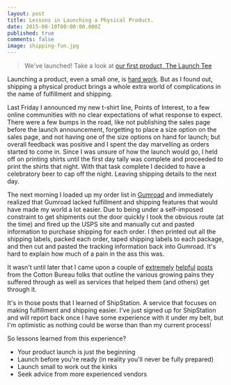 ```yaml
---
layout: post
title: Lessons in Launching a Physical Product.
date: 2015-08-10T00:00:00.000Z
published: true
comments: false
image: shipping-fun.jpg
---
```

> We&#39;ve launched! Take a look at [our first product, The Launch Tee](http://pointsofinterest.clothing)

Launching a product, even a small one, is [hard work](/2015/08/01/a-bit-of-burnout.html). But as I found out, shipping a physical product brings a whole extra world of complications in the name of fulfillment and shipping. 

Last Friday I announced my new t-shirt line, Points of Interest, to a few online communities with no clear expectations of what response to expect. There were a few bumps in the road, like not publishing the sales page before the launch announcement, forgetting to place a size option on the sales page, and not having one of the size options on hand for launch; but overall feedback was positive and I spent the day marvelling as orders started to come in. Since I was unsure of how the launch would go, I held off on printing shirts until the first day tally was complete and proceeded to print the shirts that night. With that task complete I decided to have a celebratory beer to cap off the night. Leaving shipping details to the next day.

The next morning I loaded up my order list in [Gumroad](https://gumroad.com) and immediately realized that Gumroad lacked fulfillment and shipping features that would have made my world a lot easier. Due to being under a self-imposed constraint to get shipments out the door quickly I took the obvious route (at the time) and fired up the USPS site and manually cut and pasted information to purchase shipping for each order. I then printed out all the shipping labels, packed each order, taped shipping labels to each package, and then cut and pasted the tracking information back into Gumroad. It&#39;s hard to explain how much of a pain in the ass this was.

It wasn&#39;t until later that I came upon a couple of [extremely](http://www.fullstopinteractive.com/blog/2010/12/so-you-want-to-make-t-shirts) [helpful](http://blog.unitedpixelworkers.com/2013/02/20/so-you-want-to-make-a-whole-bunch-of-t-shirts) [posts](https://cottonbureau.com/blog/so-you-want-to-make-even-more-t-shirts) from the Cotton Bureau folks that outline the various growing pains they suffered through as well as services that helped them (and others) get through it.

It&#39;s in those posts that I learned of ShipStation. A service that focuses on making fulfillment and shipping easier. I&#39;ve just signed up for ShipStation and will report back once I have some experience with it under my belt, but I&#39;m optimistic as nothing could be worse than than my current process!

So lessons learned from this experience?

*   Your product launch is just the beginning
*   Launch before you&#39;re ready (in reality you&#39;ll never be fully prepared)
*   Launch small to work out the kinks
*   Seek advice from more experienced vendors

 